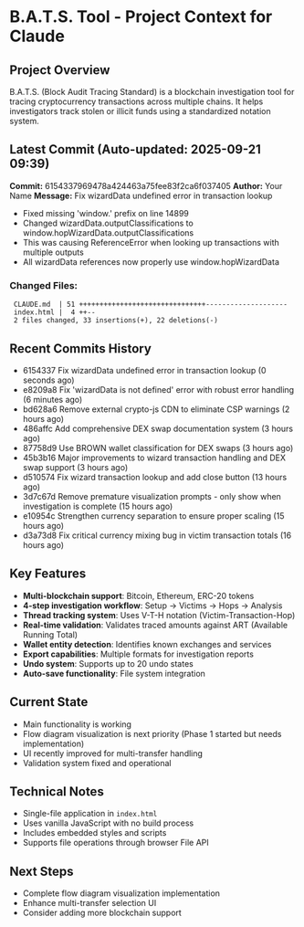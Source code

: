 # B.A.T.S. Tool - Project Context for Claude

## Project Overview
B.A.T.S. (Block Audit Tracing Standard) is a blockchain investigation tool for tracing cryptocurrency transactions across multiple chains. It helps investigators track stolen or illicit funds using a standardized notation system.

## Latest Commit (Auto-updated: 2025-09-21 09:39)

**Commit:** 6154337969478a424463a75fee83f2ca6f037405
**Author:** Your Name
**Message:** Fix wizardData undefined error in transaction lookup

- Fixed missing 'window.' prefix on line 14899
- Changed wizardData.outputClassifications to window.hopWizardData.outputClassifications
- This was causing ReferenceError when looking up transactions with multiple outputs
- All wizardData references now properly use window.hopWizardData

### Changed Files:
```
 CLAUDE.md  | 51 +++++++++++++++++++++++++++++++--------------------
 index.html |  4 ++--
 2 files changed, 33 insertions(+), 22 deletions(-)
```

## Recent Commits History

- 6154337 Fix wizardData undefined error in transaction lookup (0 seconds ago)
- e8209a8 Fix 'wizardData is not defined' error with robust error handling (6 minutes ago)
- bd628a6 Remove external crypto-js CDN to eliminate CSP warnings (2 hours ago)
- 486affc Add comprehensive DEX swap documentation system (3 hours ago)
- 87758d9 Use BROWN wallet classification for DEX swaps (3 hours ago)
- 45b3b16 Major improvements to wizard transaction handling and DEX swap support (3 hours ago)
- d510574 Fix wizard transaction lookup and add close button (13 hours ago)
- 3d7c67d Remove premature visualization prompts - only show when investigation is complete (15 hours ago)
- e10954c Strengthen currency separation to ensure proper scaling (15 hours ago)
- d3a73d8 Fix critical currency mixing bug in victim transaction totals (16 hours ago)

## Key Features
- **Multi-blockchain support**: Bitcoin, Ethereum, ERC-20 tokens
- **4-step investigation workflow**: Setup → Victims → Hops → Analysis
- **Thread tracking system**: Uses V-T-H notation (Victim-Transaction-Hop)
- **Real-time validation**: Validates traced amounts against ART (Available Running Total)
- **Wallet entity detection**: Identifies known exchanges and services
- **Export capabilities**: Multiple formats for investigation reports
- **Undo system**: Supports up to 20 undo states
- **Auto-save functionality**: File system integration

## Current State
- Main functionality is working
- Flow diagram visualization is next priority (Phase 1 started but needs implementation)
- UI recently improved for multi-transfer handling
- Validation system fixed and operational

## Technical Notes
- Single-file application in `index.html`
- Uses vanilla JavaScript with no build process
- Includes embedded styles and scripts
- Supports file operations through browser File API

## Next Steps
- Complete flow diagram visualization implementation
- Enhance multi-transfer selection UI
- Consider adding more blockchain support
